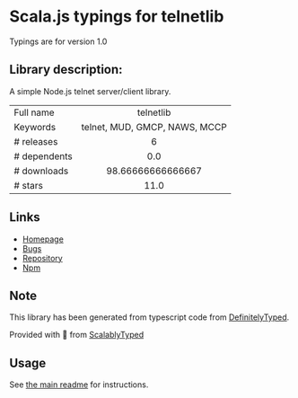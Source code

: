 
# Scala.js typings for telnetlib

Typings are for version 1.0

## Library description:
A simple Node.js telnet server/client library.

|                    |                 |
| ------------------ | :-------------: |
| Full name          | telnetlib |
| Keywords           | telnet, MUD, GMCP, NAWS, MCCP |
| # releases         | 6 |
| # dependents       | 0.0 |
| # downloads        | 98.66666666666667 |
| # stars            | 11.0 |

## Links
- [Homepage](https://github.com/cadpnq/telnetlib#readme)
- [Bugs](https://github.com/cadpnq/telnetlib/issues)
- [Repository](https://github.com/cadpnq/telnetlib)
- [Npm](https://www.npmjs.com/package/telnetlib)
    


## Note
This library has been generated from typescript code from [DefinitelyTyped](https://definitelytyped.org).

Provided with :purple_heart: from [ScalablyTyped](https://github.com/oyvindberg/ScalablyTyped)

## Usage
See [the main readme](../../readme.md) for instructions.


